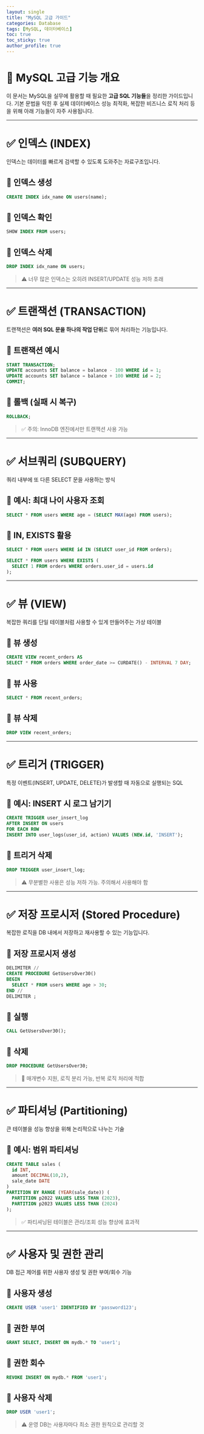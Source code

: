 ```yaml
---
layout: single
title: "MySQL 고급 가이드"
categories: Database
tags: [MySQL, 데이터베이스]
toc: true
toc_sticky: true
author_profile: true
---
```


# 📌 MySQL 고급 기능 개요

이 문서는 MySQL을 실무에 활용할 때 필요한 **고급 SQL 기능들**을 정리한 가이드입니다. 기본 문법을 익힌 후 실제 데이터베이스 성능 최적화, 복잡한 비즈니스 로직 처리 등을 위해 아래 기능들이 자주 사용됩니다.

---

# ✅ 인덱스 (INDEX)

인덱스는 데이터를 빠르게 검색할 수 있도록 도와주는 자료구조입니다.

## 🔹 인덱스 생성

```sql
CREATE INDEX idx_name ON users(name);
```

## 🔹 인덱스 확인

```sql
SHOW INDEX FROM users;
```

## 🔹 인덱스 삭제

```sql
DROP INDEX idx_name ON users;
```

> ⚠️ 너무 많은 인덱스는 오히려 INSERT/UPDATE 성능 저하 초래

---

# ✅ 트랜잭션 (TRANSACTION)

트랜잭션은 **여러 SQL 문을 하나의 작업 단위**로 묶어 처리하는 기능입니다.

## 🔹 트랜잭션 예시

```sql
START TRANSACTION;
UPDATE accounts SET balance = balance - 100 WHERE id = 1;
UPDATE accounts SET balance = balance + 100 WHERE id = 2;
COMMIT;
```

## 🔹 롤백 (실패 시 복구)

```sql
ROLLBACK;
```

> ✅ 주의: InnoDB 엔진에서만 트랜잭션 사용 가능

---

# ✅ 서브쿼리 (SUBQUERY)

쿼리 내부에 또 다른 SELECT 문을 사용하는 방식

## 🔹 예시: 최대 나이 사용자 조회

```sql
SELECT * FROM users WHERE age = (SELECT MAX(age) FROM users);
```

## 🔹 IN, EXISTS 활용

```sql
SELECT * FROM users WHERE id IN (SELECT user_id FROM orders);

SELECT * FROM users WHERE EXISTS (
  SELECT 1 FROM orders WHERE orders.user_id = users.id
);
```

---

# ✅ 뷰 (VIEW)

복잡한 쿼리를 단일 테이블처럼 사용할 수 있게 만들어주는 가상 테이블

## 🔹 뷰 생성

```sql
CREATE VIEW recent_orders AS
SELECT * FROM orders WHERE order_date >= CURDATE() - INTERVAL 7 DAY;
```

## 🔹 뷰 사용

```sql
SELECT * FROM recent_orders;
```

## 🔹 뷰 삭제

```sql
DROP VIEW recent_orders;
```

---

<div class="ads-area in-article">
  <script async src="https://pagead2.googlesyndication.com/pagead/js/adsbygoogle.js?client=ca-pub-3629284805087203"
      crossorigin="anonymous"></script>
  <!-- in-article-1 -->
  <ins class="adsbygoogle"
      style="display:block"
      data-ad-client="ca-pub-3629284805087203"
      data-ad-slot="3410814707"
      data-ad-format="auto"
      data-full-width-responsive="true"></ins>
  <script>
      (adsbygoogle = window.adsbygoogle || []).push({});
  </script>
</div>

# ✅ 트리거 (TRIGGER)

특정 이벤트(INSERT, UPDATE, DELETE)가 발생할 때 자동으로 실행되는 SQL

## 🔹 예시: INSERT 시 로그 남기기

```sql
CREATE TRIGGER user_insert_log
AFTER INSERT ON users
FOR EACH ROW
INSERT INTO user_logs(user_id, action) VALUES (NEW.id, 'INSERT');
```

## 🔹 트리거 삭제

```sql
DROP TRIGGER user_insert_log;
```

> ⚠️ 무분별한 사용은 성능 저하 가능. 주의해서 사용해야 함

---

# ✅ 저장 프로시저 (Stored Procedure)

복잡한 로직을 DB 내에서 저장하고 재사용할 수 있는 기능입니다.

## 🔹 저장 프로시저 생성

```sql
DELIMITER //
CREATE PROCEDURE GetUsersOver30()
BEGIN
  SELECT * FROM users WHERE age > 30;
END //
DELIMITER ;
```

## 🔹 실행

```sql
CALL GetUsersOver30();
```

## 🔹 삭제

```sql
DROP PROCEDURE GetUsersOver30;
```

> 📌 매개변수 지원, 로직 분리 가능, 반복 로직 처리에 적합

---

# ✅ 파티셔닝 (Partitioning)

큰 테이블을 성능 향상을 위해 논리적으로 나누는 기술

## 🔹 예시: 범위 파티셔닝

```sql
CREATE TABLE sales (
  id INT,
  amount DECIMAL(10,2),
  sale_date DATE
)
PARTITION BY RANGE (YEAR(sale_date)) (
  PARTITION p2022 VALUES LESS THAN (2023),
  PARTITION p2023 VALUES LESS THAN (2024)
);
```

> ✅ 파티셔닝된 테이블은 관리/조회 성능 향상에 효과적

---

# ✅ 사용자 및 권한 관리

DB 접근 제어를 위한 사용자 생성 및 권한 부여/회수 기능

## 🔹 사용자 생성

```sql
CREATE USER 'user1' IDENTIFIED BY 'password123';
```

## 🔹 권한 부여

```sql
GRANT SELECT, INSERT ON mydb.* TO 'user1';
```

## 🔹 권한 회수

```sql
REVOKE INSERT ON mydb.* FROM 'user1';
```

## 🔹 사용자 삭제

```sql
DROP USER 'user1';
```

> ⚠️ 운영 DB는 사용자마다 최소 권한 원칙으로 관리할 것

